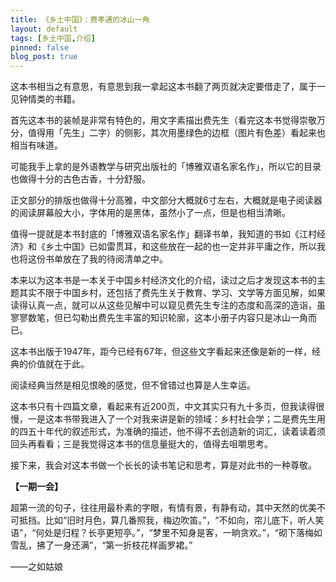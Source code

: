 ```yaml
---
title: 《乡土中国》：费孝通的冰山一角
layout: default
tags: [乡土中国,介绍]
pinned: false
blog_post: true
---
```


这本书相当之有意思，有意思到我一拿起这本书翻了两页就决定要借走了，属于一见钟情类的书籍。

首先这本书的装帧是非常有特色的，用文字素描出费先生（看完这本书觉得崇敬万分，值得用「先生」二字）的侧影，其次用墨绿色的边框（图片有色差）看起来也相当有味道。


可能我手上拿的是外语教学与研究出版社的「博雅双语名家名作」，所以它的目录也做得十分的古色古香，十分舒服。


正文部分的排版也做得十分高雅，中文部分大概就6寸左右，大概就是电子阅读器的阅读屏幕般大小，字体用的是黑体，虽然小了一点，但是也相当清晰。


值得一提就是本书封底的「博雅双语名家名作」翻译书单，我知道的书如《江村经济》和《乡土中国》已如雷贯耳，和这些放在一起的也一定并非平庸之作，所以我也将这份书单放在了我的待阅清单之中。


本来以为这本书是一本关于中国乡村经济文化的介绍，读过之后才发现这本书的主题其实不限于中国乡村，还包括了费先生关于教育、学习、文学等方面见解，如果读得认真一点，就可以从这些见解中可以窥见费先生专注的态度和高深的造诣，虽寥寥数笔，但已勾勒出费先生丰富的知识轮廓，这本小册子内容只是冰山一角而已。

这本书出版于1947年，距今已经有67年，但这些文字看起来还像是新的一样，经典的价值就在于此。

阅读经典当然是相见恨晚的感觉，但不曾错过也算是人生幸运。

这本书只有十四篇文章，看起来有近200页，中文其实只有九十多页，但我读得很慢，一是这本书带我进入了一个对我来讲是新的领域：乡村社会学；二是费先生用的四五十年代的叙述形式，为准确的描述，他不得不去创造新的词汇，读着读着须回头再看看；三是我觉得这本书的信息量挺大的，值得去咀嚼思考。

接下来，我会对这本书做一个长长的读书笔记和思考，算是对此书的一种尊敬。



**【一期一会】**

超第一流的句子，往往用最朴素的字眼，有情有景，有静有动，其中天然的优美不可抵挡。比如“旧时月色，算几番照我，梅边吹笛。”，“不如向，帘儿底下，听人笑语”，“何处是归程？长亭更短亭。”，“梦里不知身是客，一晌贪欢。”，“砌下落梅如雪乱，拂了一身还满”，“第一折枝花样画罗裙。”

——之如姑娘






























